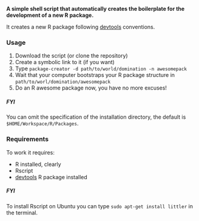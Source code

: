 **A simple shell script that automatically creates the boilerplate for the development of a new R package.**

It creates a new R package following [devtools](https://github.com/hadley/devtools) conventions.

### Usage

1. Download the script (or clone the repository)
2. Create a symbolic link to it (if you want)
3. Type `package-creator -d path/to/world/domination -n awesomepack`
4. Wait that your computer bootstraps your R package structure in `path/to/worl/domination/awesomepack`
5. Do an R awesome package now, you have no more excuses!

##### FYI

You can omit the specification of the installation directory, the default is `$HOME/Workspace/R/Packages`.

### Requirements

To work it requires:
* R installed, clearly
* Rscript
* [devtools](https://github.com/hadley/devtools) R package installed

##### FYI

To install Rscript on Ubuntu you can type `sudo apt-get install littler` in the terminal.

